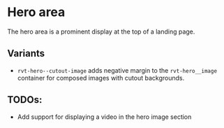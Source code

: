 # Hero area
The hero area is a prominent display at the top of a landing page.

## Variants
- `rvt-hero--cutout-image` adds negative margin to the `rvt-hero__image` container for composed images with cutout backgrounds.

## TODOs:
- Add support for displaying a video in the hero image section